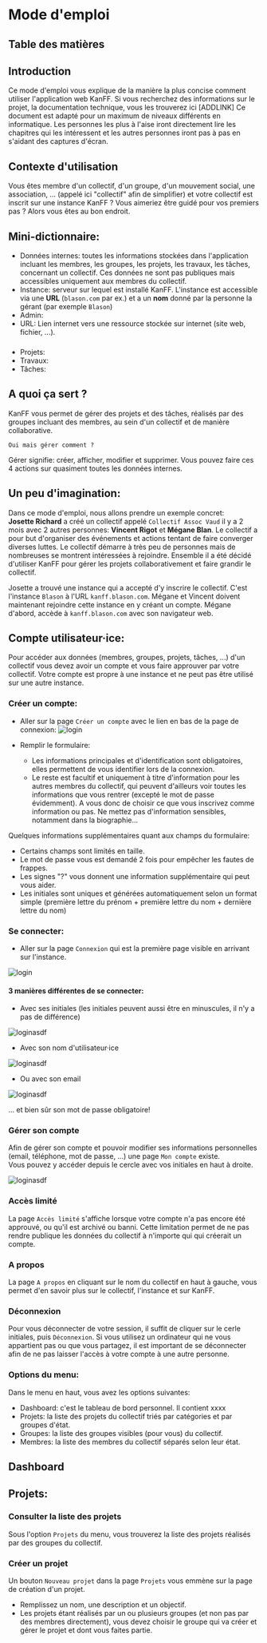 <!--/**
 *  Project: KanFF
 *  File: kanff-doc-user-fr.md kanff user doc source
 *  Author: Samuel Roland
 *  Relecture: 
 *  Creation date: 22.10.2020
 */ -->
 
# Mode d'emploi

## Table des matières

## Introduction
Ce mode d'emploi vous explique de la manière la plus concise comment utiliser l'application web KanFF. Si vous recherchez des informations sur le projet, la documentation technique, vous les trouverez ici [ADDLINK]
Ce document est adapté pour un maximum de niveaux différents en informatique. Les personnes les plus à l'aise iront directement lire les chapitres qui les intéressent et les autres personnes iront pas à pas en s'aidant des captures d'écran.

## Contexte d'utilisation
Vous êtes membre d'un collectif, d'un groupe, d'un mouvement social, une association, ... (appelé ici "collectif" afin de simplifier) et votre collectif est inscrit sur une instance KanFF ? Vous aimeriez être guidé pour vos premiers pas ? Alors vous êtes au bon endroit.

## Mini-dictionnaire:
- Données internes: toutes les informations stockées dans l'application incluant les membres, les groupes, les projets, les travaux, les tâches, concernant un collectif. Ces données ne sont pas publiques mais accessibles uniquement aux membres du collectif.
- Instance: serveur sur lequel est installé KanFF. L'instance est accessible via une **URL** (`blason.com` par ex.) et a un **nom** donné par la personne la gérant (par exemple `Blason`)
- Admin: 
- URL: Lien internet vers une ressource stockée sur internet (site web, fichier, ...).

###
- Projets: 
- Travaux:
- Tâches:


## A quoi ça sert ?
KanFF vous permet de gérer des projets et des tâches, réalisés par des groupes incluant des membres, au sein d'un collectif et de manière collaborative.

    Oui mais gérer comment ?

Gérer signifie: créer, afficher, modifier et supprimer. Vous pouvez faire ces 4 actions sur quasiment toutes les données internes.

## Un peu d'imagination:
Dans ce mode d'emploi, nous allons prendre un exemple concret:  
**Josette Richard** a créé un collectif appelé `Collectif Assoc Vaud` il y a 2 mois avec 2 autres personnes: **Vincent Rigot** et **Mégane Blan**. Le collectif a pour but d'organiser des événements et actions tentant de faire converger diverses luttes. Le collectif démarre à très peu de personnes mais de nombreuses se montrent intéressées à rejoindre. Ensemble il a été décidé d'utiliser KanFF pour gérer les projets collaborativement et faire grandir le collectif.

Josette a trouvé une instance qui a accepté d'y inscrire le collectif. C'est l'instance `Blason` à l'URL `kanff.blason.com`.
Mégane et Vincent doivent maintenant rejoindre cette instance en y créant un compte. Mégane d'abord, accède à `kanff.blason.com` avec son navigateur web. 

## Compte utilisateur·ice:
Pour accéder aux données (membres, groupes, projets, tâches, ...) d'un collectif vous devez avoir un compte et vous faire approuver par votre collectif. Votre compte est propre à une instance et ne peut pas être utilisé sur une autre instance.

### Créer un compte:
- Aller sur la page `Créer un compte` avec le lien en bas de la page de connexion:
![login](img/signin.PNG)

- Remplir le formulaire:
    - Les informations principales et d'identification sont obligatoires, elles permettent de vous identifier lors de la connexion.
    - Le reste est facultif et uniquement à titre d'information pour les autres membres du collectif, qui peuvent d'ailleurs voir toutes les informations que vous rentrer (excepté le mot de passe évidemment). A vous donc de choisir ce que vous inscrivez comme information ou pas. Ne mettez pas d'information sensibles, notamment dans la biographie...

Quelques informations supplémentaires quant aux champs du formulaire:
- Certains champs sont limités en taille.
- Le mot de passe vous est demandé 2 fois pour empêcher les fautes de frappes.
- Les signes "?" vous donnent une information supplémentaire qui peut vous aider.
- Les initiales sont uniques et générées automatiquement selon un format simple (première lettre du prénom + première lettre du nom + dernière lettre du nom)

### Se connecter:
- Aller sur la page `Connexion` qui est la première page visible en arrivant sur l'instance.

![login](img/login.PNG)

#### 3 manières différentes de se connecter:
- Avec ses initiales (les initiales peuvent aussi être en minuscules, il n'y a pas de différence)

![loginasdf](img/logininitials.PNG)

- Avec son nom d'utilisateur·ice

![loginasdf](img/loginusername.PNG)

- Ou avec son email

![loginasdf](img/loginemail.PNG)


... et bien sûr son mot de passe obligatoire!

### Gérer son compte
Afin de gérer son compte et pouvoir modifier ses informations personnelles (email, téléphone, mot de passe, ...) une page `Mon compte` existe.  
Vous pouvez y accéder depuis le cercle avec vos initiales en haut à droite.

![loginasdf](img/myaccountbutton.PNG)

### Accès limité
La page `Accès limité` s'affiche lorsque votre compte n'a pas encore été approuvé, ou qu'il est archivé ou banni. Cette limitation permet de ne pas rendre publique les données du collectif à n'importe qui qui créerait un compte.


### A propos
La page `A propos` en cliquant sur le nom du collectif en haut à gauche, vous permet d'en savoir plus sur le collectif, l'instance et sur KanFF.

### Déconnexion
Pour vous déconnecter de votre session, il suffit de cliquer sur le cerle initiales, puis `Déconnexion`.
Si vous utilisez un ordinateur qui ne vous appartient pas ou que vous partagez, il est important de se déconnecter afin de ne pas laisser l'accès à votre compte à une autre personne. 

### Options du menu:
Dans le menu en haut, vous avez les options suivantes:
- Dashboard: c'est le tableau de bord personnel. Il contient xxxx
- Projets: la liste des projets du collectif triés par catégories et par groupes d'état.
- Groupes: la liste des groupes visibles (pour vous) du collectif.
- Membres: la liste des membres du collectif séparés selon leur état.


## Dashboard

## Projets:

### Consulter la liste des projets
Sous l'option `Projets` du menu, vous trouverez la liste des projets réalisés par des groupes du collectif.

### Créer un projet
Un bouton `Nouveau projet` dans la page `Projets` vous emmène sur la page de création d'un projet.

- Remplissez un nom, une description et un objectif.
- Les projets étant réalisés par un ou plusieurs groupes (et non pas par des membres directement), vous devez choisir le groupe qui va créer et gérer le projet et dont vous faites partie.
 